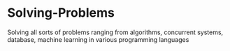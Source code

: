 # Solving-Problems
Solving all sorts of problems ranging from algorithms, concurrent systems, database, machine learning in various programming languages
